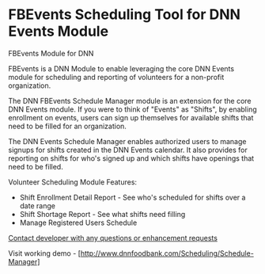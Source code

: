 # FBEvents Scheduling Tool for DNN Events Module
FBEvents Module for DNN

FBEvents is a DNN Module to enable leveraging the core DNN Events module for scheduling and reporting of volunteers for a non-profit organization.

The DNN FBEvents Schedule Manager module is an extension for the core DNN Events module. If you were to think of "Events" as "Shifts", by enabling enrollment on events, users can sign up themselves for available shifts that need to be filled for an organization.

The DNN Events Schedule Manager enables authorized users to manage signups for shifts created in the DNN Events calendar. It also provides for reporting on shifts for who's signed up and which shifts have openings that need to be filled.

Volunteer Scheduling Module Features:

  - Shift Enrollment Detail Report - See who's scheduled for shifts over a date range
  - Shift Shortage Report - See what shifts need filling
  - Manage Registered Users Schedule

  [Contact developer with any questions or enhancement requests](https://www.gibs.com/Contact)

  Visit working demo - [http://www.dnnfoodbank.com/Scheduling/Schedule-Manager]